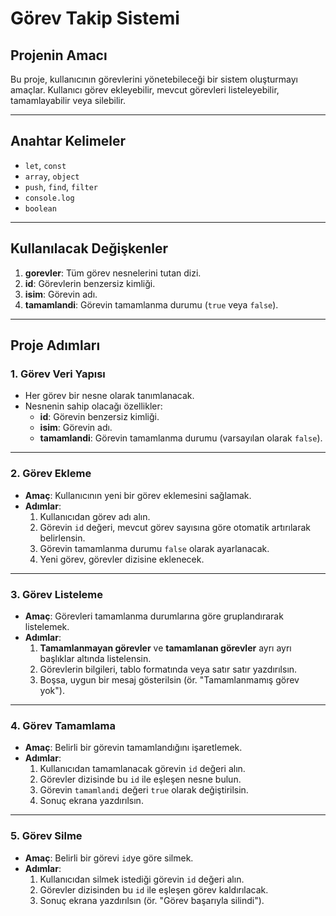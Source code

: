 # **Görev Takip Sistemi**

## **Projenin Amacı**
Bu proje, kullanıcının görevlerini yönetebileceği bir sistem oluşturmayı amaçlar. Kullanıcı görev ekleyebilir, mevcut görevleri listeleyebilir, tamamlayabilir veya silebilir.

---

## **Anahtar Kelimeler**
- `let`, `const`
- `array`, `object`
- `push`, `find`, `filter`
- `console.log`
- `boolean`

---

## **Kullanılacak Değişkenler**
1. **gorevler**: Tüm görev nesnelerini tutan dizi.
2. **id**: Görevlerin benzersiz kimliği.
3. **isim**: Görevin adı.
4. **tamamlandi**: Görevin tamamlanma durumu (`true` veya `false`).

---

## **Proje Adımları**

### **1. Görev Veri Yapısı**
- Her görev bir nesne olarak tanımlanacak.
- Nesnenin sahip olacağı özellikler:
  - **id**: Görevin benzersiz kimliği.
  - **isim**: Görevin adı.
  - **tamamlandi**: Görevin tamamlanma durumu (varsayılan olarak `false`).

---

### **2. Görev Ekleme**
- **Amaç**: Kullanıcının yeni bir görev eklemesini sağlamak.
- **Adımlar**:
  1. Kullanıcıdan görev adı alın.
  2. Görevin `id` değeri, mevcut görev sayısına göre otomatik artırılarak belirlensin.
  3. Görevin tamamlanma durumu `false` olarak ayarlanacak.
  4. Yeni görev, görevler dizisine eklenecek.

---

### **3. Görev Listeleme**
- **Amaç**: Görevleri tamamlanma durumlarına göre gruplandırarak listelemek.
- **Adımlar**:
  1. **Tamamlanmayan görevler** ve **tamamlanan görevler** ayrı ayrı başlıklar altında listelensin.
  2. Görevlerin bilgileri, tablo formatında veya satır satır yazdırılsın.
  3. Boşsa, uygun bir mesaj gösterilsin (ör. "Tamamlanmamış görev yok").

---

### **4. Görev Tamamlama**
- **Amaç**: Belirli bir görevin tamamlandığını işaretlemek.
- **Adımlar**:
  1. Kullanıcıdan tamamlanacak görevin `id` değeri alın.
  2. Görevler dizisinde bu `id` ile eşleşen nesne bulun.
  3. Görevin `tamamlandi` değeri `true` olarak değiştirilsin.
  4. Sonuç ekrana yazdırılsın.

---

### **5. Görev Silme**
- **Amaç**: Belirli bir görevi `id`ye göre silmek.
- **Adımlar**:
  1. Kullanıcıdan silmek istediği görevin `id` değeri alın.
  2. Görevler dizisinden bu `id` ile eşleşen görev kaldırılacak.
  3. Sonuç ekrana yazdırılsın (ör. "Görev başarıyla silindi").

